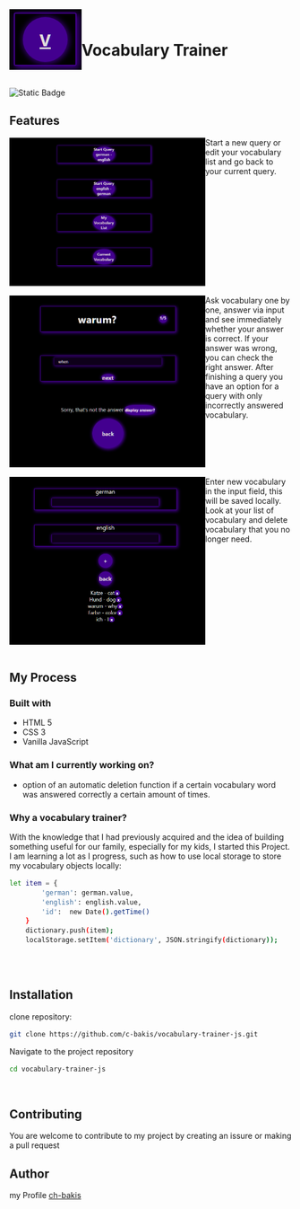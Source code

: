  

<img align="left" src="https://github.com/c-bakis/vocabulary-trainer-js/blob/main/png/icon.PNG" alt="v icon"/> 
<br/>

# Vocabulary Trainer

<br clear="left"/>

![Static Badge](https://img.shields.io/badge/JavaScript-F7DF1E?logo=JavaScript&logoColor=000&style=flat-square)


## Features

<img align="left" src="https://github.com/c-bakis/vocabulary-trainer-js/blob/main/png/main-page.PNG" alt="main page" width="350"/>
Start a new query or edit your vocabulary list and go back to your current query.
<br clear="left"/>
<br/>

<img align="left" src="https://github.com/c-bakis/vocabulary-trainer-js/blob/main/png/training-page.PNG" alt="training page" width="350"/>
Ask vocabulary one by one, answer via input and see immediately whether your answer is correct. If your answer was wrong, you can check the right answer.
After finishing a query you have an option for a query with only incorrectly answered vocabulary.
 <br clear="left"/>
 <br/>

<img align="left" src="https://github.com/c-bakis/vocabulary-trainer-js/blob/main/png/list-page.PNG" alt="list page" hight="350" width="350px"/>
Enter new vocabulary in the input field, this will be saved locally. 
Look at your list of vocabulary and delete vocabulary that you no longer need.
<br clear="left"/>
<br/>

## My Process 

### Built with

 - HTML 5
 - CSS 3
 - Vanilla JavaScript

### What am I currently working on?

- option of an automatic deletion function if a certain vocabulary word was answered correctly a certain amount of times.

### Why a vocabulary trainer?

With the knowledge that I had previously acquired and the idea of building something useful for our family, especially for my kids, I started this Project.
I am learning a lot as I progress, such as how to use local storage to store my vocabulary objects locally:
```bash
let item = {
        'german': german.value,
        'english': english.value,
        'id':  new Date().getTime()
    }
    dictionary.push(item);
    localStorage.setItem('dictionary', JSON.stringify(dictionary));
      
```
<br/>

## Installation

clone repository:
```bash
git clone https://github.com/c-bakis/vocabulary-trainer-js.git
```

Navigate to the project repository
```bash
cd vocabulary-trainer-js
```


<br/>

## Contributing

You are welcome to contribute to my project by creating an issure or making a pull request

## Author 

my Profile [ch-bakis](https://github.com/c-bakis)
